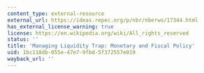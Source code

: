 ```yaml
---
content_type: external-resource
external_url: https://ideas.repec.org/p/nbr/nberwo/17344.html
has_external_license_warning: true
license: https://en.wikipedia.org/wiki/All_rights_reserved
status: ''
title: 'Managing Liquidity Trap: Monetary and Fiscal Policy'
uid: 1bc118db-055e-47e7-9fbd-5f372557e019
wayback_url: ''
---
```


